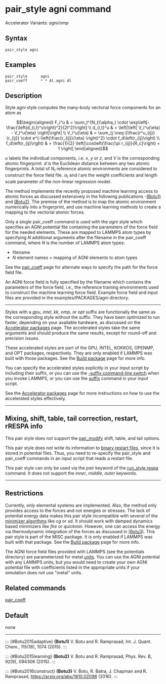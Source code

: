 # pair_style agni command

Accelerator Variants: *agni/omp*

## Syntax

``` LAMMPS
pair_style agni
```

## Examples

``` LAMMPS
pair_style      agni
pair_coeff      * * Al.agni Al
```

## Description

Style *agni* style computes the many-body vectorial force components for
an atom as

$$\begin{aligned}
F_i^u                  & = \sum_t^{N_t}\alpha_t \cdot \exp\left[-\frac{\left(d_{i,t}^u\right)^2}{2l^2}\right] \\
d_{i,t}^u              & = \left|\left| V_i^u(\eta) - V_t^u(\eta) \right|\right| \\
V_i^u(\eta)            & = \sum_{j \neq i}\frac{r^u_{ij}}{r_{ij}} \cdot e^{-\left(\frac{r_{ij}}{\eta} \right)^2} \cdot f_d\left(r_{ij}\right) \\
f_d\left(r_{ij}\right) & = \frac{1}{2} \left[\cos\left(\frac{\pi r_{ij}}{R_c}\right) + 1 \right]
\end{aligned}$$

$u$ labels the individual components, i.e. $x$, $y$ or $z$, and $V$ is
the corresponding atomic fingerprint. $d$ is the Euclidean distance
between any two atomic fingerprints. A total of $N_t$ reference atomic
environments are considered to construct the force field file.
$\alpha_t$ and $l$ are the weight coefficients and length scale
parameter of the non-linear regression model.

The method implements the recently proposed machine learning access to
atomic forces as discussed extensively in the following publications
-[(Botu1)](Botu2015adaptive) and [(Botu2)](Botu2015learning). The
premise of the method is to map the atomic environment numerically into
a fingerprint, and use machine learning methods to create a mapping to
the vectorial atomic forces.

Only a single pair_coeff command is used with the *agni* style which
specifies an AGNI potential file containing the parameters of the force
field for the needed elements. These are mapped to LAMMPS atom types by
specifying $N$ additional arguments after the filename in the pair_coeff
command, where $N$ is the number of LAMMPS atom types:

-   filename
-   $N$ element names = mapping of AGNI elements to atom types

See the [pair_coeff](pair_coeff) page for alternate ways to specify the
path for the force field file.

An AGNI force field is fully specified by the filename which contains
the parameters of the force field, i.e., the reference training
environments used to construct the machine learning force field. Example
force field and input files are provided in the examples/PACKAGES/agni
directory.

------------------------------------------------------------------------

Styles with a *gpu*, *intel*, *kk*, *omp*, or *opt* suffix are
functionally the same as the corresponding style without the suffix.
They have been optimized to run faster, depending on your available
hardware, as discussed on the [Accelerator packages](Speed_packages)
page. The accelerated styles take the same arguments and should produce
the same results, except for round-off and precision issues.

These accelerated styles are part of the GPU, INTEL, KOKKOS, OPENMP, and
OPT packages, respectively. They are only enabled if LAMMPS was built
with those packages. See the [Build package](Build_package) page for
more info.

You can specify the accelerated styles explicitly in your input script
by including their suffix, or you can use the [-suffix command-line
switch](Run_options) when you invoke LAMMPS, or you can use the
[suffix](suffix) command in your input script.

See the [Accelerator packages](Speed_packages) page for more
instructions on how to use the accelerated styles effectively.

------------------------------------------------------------------------

## Mixing, shift, table, tail correction, restart, rRESPA info

This pair style does not support the [pair_modify](pair_modify) shift,
table, and tail options.

This pair style does not write its information to [binary restart
files](restart), since it is stored in potential files. Thus, you need
to re-specify the pair_style and pair_coeff commands in an input script
that reads a restart file.

This pair style can only be used via the *pair* keyword of the
[run_style respa](run_style) command. It does not support the *inner*,
*middle*, *outer* keywords.

------------------------------------------------------------------------

## Restrictions

Currently, only elemental systems are implemented. Also, the method only
provides access to the forces and not energies or stresses. The lack of
potential energy data makes this pair style incompatible with several of
the [minimizer algorthms](min_style) like *cg* or *sd*. It should work
with damped dynamics based minimizers like *fire* or *quickmin*.
However, one can access the energy via thermodynamic integration of the
forces as discussed in [(Botu3)](Botu2016construct). This pair style is
part of the MISC package. It is only enabled if LAMMPS was built with
that package. See the [Build package](Build_package) page for more info.

The AGNI force field files provided with LAMMPS (see the potentials
directory) are parameterized for metal [units](units). You can use the
AGNI potential with any LAMMPS units, but you would need to create your
own AGNI potential file with coefficients listed in the appropriate
units if your simulation does not use \"metal\" units.

## Related commands

[pair_coeff](pair_coeff)

## Default

none

------------------------------------------------------------------------

::: {#Botu2015adaptive}
**(Botu1)** V. Botu and R. Ramprasad, Int. J. Quant. Chem., 115(16),
1074 (2015).
:::

::: {#Botu2015learning}
**(Botu2)** V. Botu and R. Ramprasad, Phys. Rev. B, 92(9), 094306
(2015).
:::

::: {#Botu2016construct}
**(Botu3)** V. Botu, R. Batra, J. Chapman and R. Ramprasad,
<https://arxiv.org/abs/1610.02098> (2016).
:::
